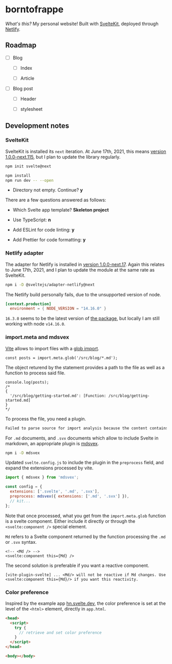 # borntofrappe

_What's this?_ My personal website! Built with [SvelteKit](https://kit.svelte.dev/), deployed through [Netlify](https://www.netlify.com/).

## Roadmap

- [ ] Blog

  - [ ] Index

  - [ ] Article

- [ ] Blog post

  - [ ] Header

  - [ ] stylesheet

## Development notes

### SvelteKit

SvelteKit is installed its `next` iteration. At June 17th, 2021, this means [version 1.0.0-next.115](https://www.npmjs.com/package/@sveltejs/kit/v/1.0.0-next.115), but I plan to update the library regularly.

```bash
npm init svelte@next

npm install
npm run dev -- --open
```

- Directory not empty. Continue? **y**

There are a few questions answered as follows:

- Which Svelte app template? **Skeleton project**

- Use TypeScript: **n**

- Add ESLint for code linting: **y**

- Add Prettier for code formatting: **y**

### Netlify adapter

The adapter for Netlify is installed in [version 1.0.0-next.17](https://www.npmjs.com/package/@sveltejs/adapter-netlify/v/1.0.0-next.17). Again this relates to June 17th, 2021, and I plan to update the module at the same rate as SvelteKit.

```bash
npm i -D @sveltejs/adapter-netlify@next
```

The Netlify build personally fails, due to the unsupported version of node.

```toml
[context.production]
  environment = { NODE_VERSION = "14.16.0" }
```

`16.3.0` seems to be the latest version of [the package](https://www.npmjs.com/package/node), but locally I am still working with node `v14.16.0`.

### import.meta and mdsvex

[Vite](https://vitejs.dev) allows to import files with a [glob import](https://vitejs.dev/guide/features.html#glob-import).

```JS
const posts = import.meta.glob('/src/blog/*.md');
```

The object returend by the statement provides a path to the file as well as a function to process said file.

```JS
console.log(posts);
/*
{
  '/src/blog/getting-started.md': [Function: /src/blog/getting-started.md]
}
*/
```

To process the file, you need a plugin.

```bash
Failed to parse source for import analysis because the content contains invalid JS syntax. You may need to install appropriate plugins to handle the .md file format.
```

For `.md` documents, and `.svx` documents which allow to include Svelte in markdown, an appropriate plugin is [mdsvex](https://github.com/pngwn/MDsveX/tree/master/packages/mdsvex).

```bash
npm i -D mdsvex
```

Updated `svelte.config.js` to include the plugin in the `preprocess` field, and expand the extensions processed by vite.

```js
import { mdsvex } from 'mdsvex';

const config = {
  extensions: ['.svelte', '.md', '.svx'],
  preprocess: mdsvex({ extensions: ['.md', '.svx'] }),
  // kit...
};
```

Note that once processed, what you get from the `import.meta.glob` function is a svelte component. Either include it directly or through the `<svelte:component />` special element.

`Md` refers to a Svelte component returned by the function processing the `.md` or `.svx` syntax.

```svelte
<!-- <Md /> -->
<svelte:component this={Md} />
```

The second solution is preferable if you want a reactive component.

```code
[vite-plugin-svelte] ... <Md/> will not be reactive if Md changes. Use <svelte:component this={Md}/> if you want this reactivity.
```

### Color preference

Inspired by the example app [hn.svelte.dev](https://github.com/sveltejs/kit/blob/master/examples/hn.svelte.dev/src/app.html#L9), the color preference is set at the level of the `<html>` element, directly in `app.html`.

```html
<head>
  <script>
    try {
      // retrieve and set color preference
    }
  </script>
</head>

<body></body>
```
